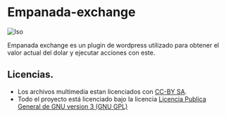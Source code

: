 # Empanada-exchange
![Iso](img/empanada_exchange_iso.png)  

Empanada exchange es un plugin de wordpress utilizado para obtener el valor actual del dolar y ejecutar acciones con este.

## Licencias.
 - Los archivos multimedia estan licenciados con [CC-BY SA](https://creativecommons.org/licenses/by-sa/3.0/deed.es).
 - Todo el proyecto está licenciado bajo la licencia [Licencia Publica General de GNU version 3 (GNU GPL)](LICENSE)
